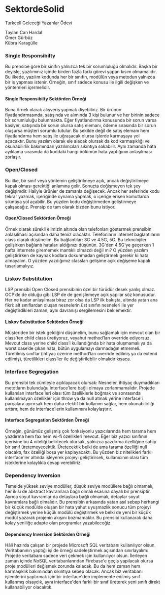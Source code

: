 # SektordeSolid

Turkcell Geleceği Yazanlar Ödevi

Taylan Can Hardal <br>
Ömer Gürbüz  <br>
Kübra Karagülle 


<h3> Single Responsibilty </h3>

Bu prensibe göre bir sınıfın yalnızca tek bir sorumluluğu olmalıdır. Başka bir deyişle, yazılımınız içinde birden fazla farkı görevi yapan kısım olmamalıdır.  Bu ilkede, yazılım kodunda her bir sınıfın, modülün veya metodun yalnızca bir iş yapması istenir. Örneğin, sınıf sadece konusu ile ilgili değişken ve yöntemleri içermelidir.

<h4> Single Responsibilty Sektörden Örneği</h4>

Buna örnek olarak alışveriş yapmak diyebiliriz. Bir ürünün fiyatlandırmasında, satışında ve alımında 3 kişi bulunur ve her birinin sadece bir sorumluluğu bulunmakta. Eğer fiyatlandırma konusunda bir sorun varsa kasiyer, satışında bir sorun olursa satış elemanı, ödeme sırasında bir sorun oluşursa müşteri sorumlu tutulur. Bu şekilde değil de satış elemanı hem fiyatlandırma hem satış ile uğraşacak olursa işlerde karmaşaya yol açacaktır. Bunu yazılım olarak ele alacak olursak da kod karmaşıklığı ve okunabilirlik bakımından yazılımcıları sıkıntıya sokabilir. Aynı zamanda hata ayıklama sırasında da koddaki hangi bölümün hata yaptığının anlaşılması zorlaşır.

<h3> Open/Closed </h3>

Bu ilke, bir sınıf veya yöntemin geliştirilmeye açık, ancak değiştirilmeye kapalı olması gerektiği anlamına gelir. Sonuçta değişmeyen tek şey değişimdir. Haliyle ürünler de zamanla değişecek. Ancak her seferinde kodu tekrar yazmak, içeriğinde oynama yapmak, o içeriğe erişen komutlarda sıkıntıya yol açabilir. Bu yüzden kodu değiştirmeden geliştirmeye çalışacağız. Prensip de tam olarak bizden bunu istiyor.

<h4> Open/Closed Sektörden Örneği</h4>

Örnek olarak sürekli elimizin altında olan telefonları göstermek prensibin anlaşılması açısından daha temiz olacaktır. Telefonların internet bağlantılarını class olarak düşünelim. Bu bağlantılar: 3G ve 4.5G, 5G. Bu teknolojiler gelişirken bağlantı hataları aldığınızı düşünün. 3G'den 4.5G'ye geçerken 1 hafta internete girememek mantıklı olmazdı değil mi? O yüzden yazılım geliştirirken de kaynak kodlara dokunmadan geliştirmek gerekir ki hata almayalım. O yüzden yazdığımız classları gelişime açık değişeme kapalı tasarlamalıyız. 

<h3> Liskov Substitution </h3>

LSP prensibi Open Closed prensibinin özel bir türüdür desek yanlış olmaz. OCP’de de olduğu gibi LSP de de genişlemeye açık yapılar söz konusudur. Her ne kadar anlaşılması biraz zor olsa da LSP ilk bakışta, altında yatan ana fikri: alt sınıflardan oluşan nesnelerin üst sınıfın nesneleri ile yer değiştirdikleri zaman, aynı davranışı sergilemesini beklemektir.

<h4> Liskov Substitution Sektörden Örneği</h4>

Müşteriden bir istek geldiğini düşünelim, bunu sağlamak için mevcut olan bir class’ten child class üretiyoruz, veyahut method’ları override ediyorsuz. Mevcut class yerine child class’i kullandığında bir hata oluşmamalı ya da worst case’de çıkan hata, bütün uygulamayı darmadağın etmemeli. Türetilmiş sınıflar (ihtiyaç üzerine method’ları override edilmiş ya da extend edilmiş), türetilikleri class’ler ile değiştirilebilir olmalıdır kısaca.

<h3> Interface Segregation </h3> 

Bu prensibi tek cümleyle açıklayacak olursak: Nesneler, ihtiyaç duymadıkları metotların bulunduğu Interface’lere bağlı olmaya zorlanmamalıdır. Projede kullanılan interface'leri olası tüm özelliklerle boğmak ve sonrasında kullanılmayan özellikler için throw ya da null atmak yerine interface'i parçalara ayırırsak hem daha efektif bir kullanım sağlar, hem okunabilirliği arttırır, hem de interface'lerin kullanımını kolaylaştırır.

<h4> Interface Segregation Sektörden Örneği</h4>

Örneğin, günümüz gelişmiş çok fonksiyonlu yazıcılarında hem tarama hem yazdırma hem fax hem wi-fi özellikleri mevcut. Eğer biz yazıcı sınıfının içerisine bu 4 niteliği belirtecek olursak, yalnızca yazdırma özelliğine sahip bir sınıf üretemeyecektik. Üretecektik belki de ama tarama özelliği null olacaktı, fax özelliği boşa yer kaplayacaktı. Bu yüzden biz nitelikleri farklı interface'ler altında işleyerek projeyi geliştirirsek, kullanıcının olası tüm isteklerine kolaylıkla cevap verebiliriz.

<h3> Dependency Inversion </h3>

Temelde yüksek seviye modüller, düşük seviye modüllere bağlı olmamalı, her ikisi de abstract kavramlara bağlı olmalı esasına dayalı bir prensiptir. Ayrıca soyut kavramlar da detaylara bağlı olmamalı, detaylar soyut kavramlara bağlı olmalıdır. Bu prensibin arkasında yatan asıl sebep herhangi bir küçük modülde oluşan bir hata yahut uyuşmazlık sonucu tüm projeyi değiştirmek yerine küçük modülü değiştirmek ve belki de yeni bir küçük modül yazarak projenin akışını bozmamaktır. Bu prensibi kullanarak daha kolay yeniliğe adapte olan programlar yazabileceğiz.

<h4> Dependency Inversion Sektörden Örneği</h4>

Hâli hazırda çalışan bir projede Microsoft SQL veritabanı kullanılıyor olsun. Veritabanının yaptığı işi de örneği sadeleştirmek açısından sınırlayalım: Projede veritabanı sadece veri çekmek için kullanılıyor olsun. İlerleyen zaman içinde NoSQL veritabanlarından Firebase'e geçiş yapılacak olursa proje modülleri değişmek zorunda kalacak. Bu da hem zaman hem karmaşıklık bakımından sıkıntıya sebep olacak. Ancak biz veritabanı işlemlerini yaptırmak için bir interface'den implemente edilmiş sınıf kullanmış olsaydık, aynı interface'den farklı bir sınıf üreterek yeni sınıfı direkt kullanabiliyor olacaktık.
